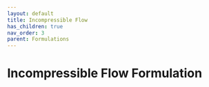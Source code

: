 ```yaml
---
layout: default
title: Incompressible Flow
has_children: true
nav_order: 3
parent: Formulations
---
```

# Incompressible Flow Formulation